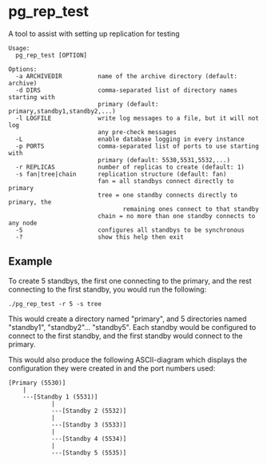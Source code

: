 pg_rep_test
===========

A tool to assist with setting up replication for testing

	Usage:
	  pg_rep_test [OPTION]
	
	Options:
	  -a ARCHIVEDIR          name of the archive directory (default: archive)
	  -d DIRS                comma-separated list of directory names starting with
	                         primary (default: primary,standby1,standby2,...)
	  -l LOGFILE             write log messages to a file, but it will not log
	                         any pre-check messages
	  -L                     enable database logging in every instance
	  -p PORTS               comma-separated list of ports to use starting with
	                         primary (default: 5530,5531,5532,...)
	  -r REPLICAS            number of replicas to create (default: 1)
	  -s fan|tree|chain      replication structure (default: fan)
	                         fan = all standbys connect directly to primary
	                         tree = one standby connects directly to primary, the
	                                remaining ones connect to that standby
	                         chain = no more than one standby connects to any node
	  -S                     configures all standbys to be synchronous
	  -?                     show this help then exit


## Example

To create 5 standbys, the first one connecting to the primary, and the rest connecting
to the first standby, you would run the following:

`./pg_rep_test -r 5 -s tree`

This would create a directory named "primary", and 5 directories named
"standby1", "standby2"... "standby5".  Each standby would be configured
to connect to the first standby, and the first standby would connect
to the primary.

This would also produce the following ASCII-diagram which displays the
configuration they were created in and the port numbers used:

	[Primary (5530)]
	    |
	    ---[Standby 1 (5531)]
	            |
	            ---[Standby 2 (5532)]
	            |
	            ---[Standby 3 (5533)]
	            |
	            ---[Standby 4 (5534)]
	            |
	            ---[Standby 5 (5535)]
